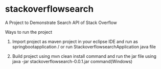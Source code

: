 # stackoverflowsearch
A Project to Demonstrate Search API of Stack Overflow

Ways to run the project
1. Import project as maven project in your eclipse IDE and run as springbootapplication / or run StackoverflowsearchApplication java file

2. Build project using mvn clean install command and run the jar file using java -jar stackoverflowsearch-0.0.1.jar command(Windows)
